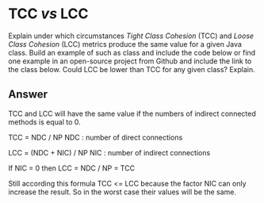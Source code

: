# TCC *vs* LCC

Explain under which circumstances *Tight Class Cohesion* (TCC) and *Loose Class Cohesion* (LCC) metrics produce the same value for a given Java class. Build an example of such as class and include the code below or find one example in an open-source project from Github and include the link to the class below. Could LCC be lower than TCC for any given class? Explain.

## Answer

TCC and LCC will have the same value if the numbers of indirect connected methods is equal to 0.

TCC = NDC / NP
NDC : number of direct connections

LCC = (NDC + NIC) / NP
NIC : number of indirect connections

If NIC = 0 then LCC = NDC / NP = TCC

Still according this formula TCC <= LCC because the factor NIC can only increase the result. So in the worst case their values will be the same.